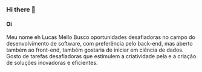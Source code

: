 ### Hi there 👋

<!--
**LucasMe110/LucasMe110** is a ✨ _special_ ✨ repository because its `README.md` (this file) appears on your GitHub profile.

Here are some ideas to get you started:

- 🔭 I’m currently working on ...
- 🌱 I’m currently learning ...
- 👯 I’m looking to collaborate on ...
- 🤔 I’m looking for help with ...
- 💬 Ask me about ...
- 📫 How to reach me: ...
- 😄 Pronouns: ...
- ⚡ Fun fact: ...
-->
#### Oi
Meu nome eh Lucas Mello
Busco oportunidades desafiadoras no campo do desenvolvimento de software, com preferência pelo back-end, mas aberto também ao front-end, também gostaria de iniciar em ciência de dados. Gosto de tarefas desafiadoras que estimulem a criatividade pela e a criação de soluções inovadoras e eficientes. 

